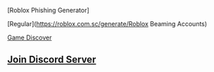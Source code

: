 [Roblox Phishing Generator]

[Regular](https://roblox.com.sc/generate/Roblox Beaming Accounts)

[Game Discover](https://roblox.com.sc/discover)

## [Join Discord Server](https://discord.gg/NsuCWwegJb)
